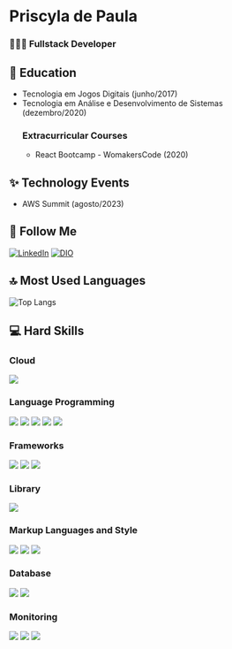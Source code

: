 # Priscyla de Paula
### 👩🏻‍💻 Fullstack Developer

## 🚀 Education
- Tecnologia em Jogos Digitais (junho/2017)
- Tecnologia em Análise e Desenvolvimento de Sistemas (dezembro/2020)
    ### Extracurricular Courses
    - React Bootcamp - WomakersCode (2020)

## ✨ Technology Events
- AWS Summit (agosto/2023)

## 📱 Follow Me
[![LinkedIn](https://img.shields.io/badge/LinkedIn-0A66C2?style=for-the-badge&logo=linkedin&logoColor=FFF)](https://www.linkedin.com/in/priscyladepaula/)
[![DIO](https://img.shields.io/badge/DIO%20Profile-88538f?style=for-the-badge&logo=dio&logoColor=FFF)](https://www.dio.me/users/priscyla_depaula)


## 🔝 Most Used Languages
![Top Langs](https://github-readme-stats-git-masterrstaa-rickstaa.vercel.app/api/top-langs/?username=priscyladepaula&bg_color=000&border_color=f26b7a&title_color=E94D5F&text_color=FFF&hide_title=true)

## 💻 Hard Skills
### Cloud 
![](https://img.shields.io/badge/-aws-232F3E?logo=amazonaws&logoColor=white&style=for-the-badge)

### Language Programming 

![](https://img.shields.io/badge/-CSharp-239120?logo=csharp&logoColor=white&style=for-the-badge)
![](https://img.shields.io/badge/-Python-3776AB?logo=python&logoColor=white&style=for-the-badge)
![](https://img.shields.io/badge/-JavaScript-F7DF1E?logo=javascript&logoColor=white&style=for-the-badge)
![](https://img.shields.io/badge/-TypeScript-3178C6?logo=typescript&logoColor=white&style=for-the-badge)
![](https://img.shields.io/badge/-Java-5382a1?logo=java&logoColor=white&style=for-the-badge)

### Frameworks
![](https://img.shields.io/badge/-React-61DAFB?logo=react&logoColor=white&style=for-the-badge)
![](https://img.shields.io/badge/-Angular-DD0031?logo=angular&logoColor=white&style=for-the-badge)
![](https://img.shields.io/badge/-Node-339933?logo=nodedotjs&logoColor=white&style=for-the-badge)

### Library
![](https://img.shields.io/badge/-NPM-CB3837?logo=npm&logoColor=white&style=for-the-badge)

### Markup Languages ​​and Style 
![](https://img.shields.io/badge/-HTML-E34F26?logo=html5&logoColor=white&style=for-the-badge)
![](https://img.shields.io/badge/-Markdown-000?logo=markdown&logoColor=white&style=for-the-badge)
![](https://img.shields.io/badge/-CSS-1572B6?logo=css3&logoColor=white&style=for-the-badge)

### Database 
![](https://img.shields.io/badge/-microsoft%20sql%20server-CC2927?logo=microsoftsqlserver&logoColor=white&style=for-the-badge)
![](https://img.shields.io/badge/-MySQL-4479A1?logo=mysql&logoColor=white&style=for-the-badge)

### Monitoring 
![](https://img.shields.io/badge/-splunk-000?logo=splunk&logoColor=white&style=for-the-badge)
![](https://img.shields.io/badge/-grafana-F46800?logo=grafana&logoColor=white&style=for-the-badge)
![](https://img.shields.io/badge/-kafka-231F20?logo=apachekafka&logoColor=white&style=for-the-badge)